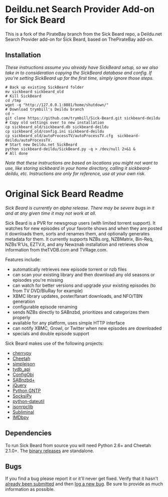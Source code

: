 Deildu.net Search Provider Add-on for Sick Beard
=====

This is a fork of the PirateBay branch from the Sick Beard repo, a Deildu.net Search Provider add-on for Sick Beard, based on 
ThePirateBay add-on.

## Installation

*These instructions assume you already have SickBeard setup, so we also take in to consideration copying the SickBeard database and config. If you're setting SickBeard up for the first time, simply ignore those steps.*

```
# Back up existing SickBeard folder
mv sickbeard sickbeard_old
# Kill SickBeard
cd /tmp
wget -q "http://127.0.0.1:8081/home/shutdown/"
# Download trymbill's Deildu branch
cd ~
git clone https://github.com/trymbill/Sick-Beard.git sickbeard-deildu
# Copy old settings over to new installation
cp sickbeard_old/sickbeard.db sickbeard-deildu
cp sickbeard_old/config.ini sickbeard-deildu
cp sickbeard_old/autoProcessTV/autoProcessTV.cfg  sickbeard-deildu/autoProcessTV.
# Start new Deildu.net SickBeard
python sickbeard-deildu/SickBeard.py -q > /dev/null 2>&1 &
# All done
```

*Note that these instructions are based on locations you might not want to use, like storing sickbeard in your home directory, calling it sickbeard-deildu, etc. Instructions are only for reference, use at your own risk.*



Original Sick Beard Readme
=====

*Sick Beard is currently an alpha release. There may be severe bugs in it and at any given time it may not work at all.*

Sick Beard is a PVR for newsgroup users (with limited torrent support). It watches for new episodes of your favorite shows and when they are posted it downloads them, sorts and renames them, and optionally generates metadata for them. It currently supports NZBs.org, NZBMatrix, Bin-Req, NZBs'R'Us, EZTV.it, and any Newznab installation and retrieves show information from theTVDB.com and TVRage.com.

Features include:

* automatically retrieves new episode torrent or nzb files
* can scan your existing library and then download any old seasons or episodes you're missing
* can watch for better versions and upgrade your existing episodes (to from TV DVD/BluRay for example)
* XBMC library updates, poster/fanart downloads, and NFO/TBN generation
* configurable episode renaming
* sends NZBs directly to SABnzbd, prioritizes and categorizes them properly
* available for any platform, uses simple HTTP interface
* can notify XBMC, Growl, or Twitter when new episodes are downloaded
* specials and double episode support


Sick Beard makes use of the following projects:

* [cherrypy][cherrypy]
* [Cheetah][cheetah]
* [simplejson][simplejson]
* [tvdb_api][tvdb_api]
* [ConfigObj][configobj]
* [SABnzbd+][sabnzbd]
* [jQuery][jquery]
* [Python GNTP][pythongntp]
* [SocksiPy][socks]
* [python-dateutil][dateutil]
* [jsonrpclib][jsonrpclib]
* [Subliminal][subliminal]
* [IMDbpy][imdbpy]

## Dependencies

To run Sick Beard from source you will need Python 2.6+ and Cheetah 2.1.0+. The [binary releases][googledownloads] are standalone.

## Bugs

If you find a bug please report it or it'll never get fixed. Verify that it hasn't [already been submitted][googleissues] and then [log a new bug][googlenewissue]. Be sure to provide as much information as possible.

[cherrypy]: http://www.cherrypy.org
[cheetah]: http://www.cheetahtemplate.org/
[simplejson]: http://code.google.com/p/simplejson/ 
[tvdb_api]: http://github.com/dbr/tvdb_api
[configobj]: http://www.voidspace.org.uk/python/configobj.html
[sabnzbd]: http://www.sabnzbd.org/
[jquery]: http://jquery.com
[pythongntp]: http://github.com/kfdm/gntp
[socks]: http://code.google.com/p/socksipy-branch/
[dateutil]: http://labix.org/python-dateutil
[googledownloads]: http://code.google.com/p/sickbeard/downloads/list
[googleissues]: http://code.google.com/p/sickbeard/issues/list
[googlenewissue]: http://code.google.com/p/sickbeard/issues/entry
[jsonrpclib]: https://github.com/joshmarshall/jsonrpclib
[subliminal]: https://github.com/Diaoul/subliminal
[imdbpy]: https://github.com/alberanid/imdbpy
